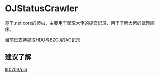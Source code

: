 # OJStatusCrawler

基于.net core的爬虫，主要用于爬取大佬的提交记录，用于了解大佬的做题顺序。

目前已支持抓取HDU与BZOJ的AC记录

## 建议了解

[llf0703/pld](https://github.com/Llf0703/pld)
